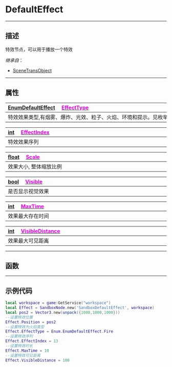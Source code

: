 # DefaultEffect
------------------------------------------------------------------------------------------
## 描述

特效节点，可以用于播放一个特效

*继承自*：
* [SceneTransObject](/Api/Class/NoType/SceneTransObject.md)

------------------------------------------------------------------------------------------
## 属性

|<div style="width:1000px">[EnumDefaultEffect](/Api/Enumerate/Effect/EnumDefaultEffect.md) &emsp;[<font color="dd00dd">EffectType</font>]()</div>|
|:---|
|特效效果类型,有烟雾、爆炸、光效、粒子、火焰、环境和提示。见枚举`SandboxDefaultEffect::`[EnumDefaultEffect](/Api/Enumerate/Effect/EnumDefaultEffect.md)|

|<div style="width:1000px">[int](/Api/DataType/Int.md) &emsp;[<font color="dd00dd">EffectIndex</font>]()</div>|
|:---|
|特效效果序列|

|<div style="width:1000px">[float](/Api/DataType/Float.md) &emsp;[<font color="dd00dd">Scale</font>]()</div>|
|:---|
|效果大小, 整体缩放比例|

|<div style="width:1000px">[bool](/Api/DataType/Bool.md) &emsp;[<font color="dd00dd">Visible</font>]()</div>|
|:---|
|是否显示视觉效果|

|<div style="width:1000px">[int](/Api/DataType/Int.md) &emsp;[<font color="dd00dd">MaxTime</font>]()</div>|
|:---|
|效果最大存在时间|

|<div style="width:1000px">[int](/Api/DataType/Int.md) &emsp;[<font color="dd00dd">VisibleDistance</font>]()</div>|
|:---|
|效果最大可见距离|

------------------------------------------------------------------------------------------
## 函数

------------------------------------------------------------------------------------------
## 示例代码

```lua
local workspace = game:GetService("workspace")
local Effect = SandboxNode.new('SandboxDefaultEffect', workspace)
local pos2 = Vector3.new(unpack({1000,1000,1000}))
--设置特效位置
Effect.Position = pos2
--设置特效为火焰类型
Effect.EffectType = Enum.EnumDefaultEffect.Fire
--设置特效序列
Effect.EffectIndex = 13
--设置特效时长
Effect.MaxTime = 10
--设置特效可见距离
Effect.VisibleDistance = 100
 ```